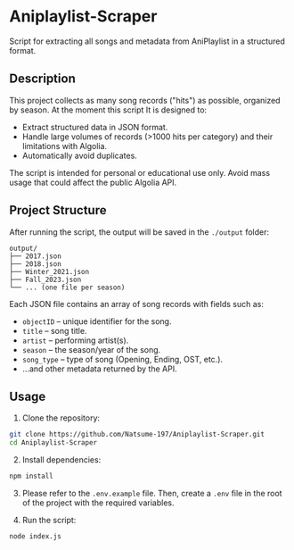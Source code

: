 # Aniplaylist-Scraper

Script for extracting all songs and metadata from AniPlaylist in a structured format.
 
## Description

This project collects as many song records ("hits") as possible, organized by season. At the moment this script It is designed to:

- Extract structured data in JSON format.
- Handle large volumes of records (>1000 hits per category) and their limitations with Algolia.
- Automatically avoid duplicates.

The script is intended for personal or educational use only. Avoid mass usage that could affect the public Algolia API. 

## Project Structure

After running the script, the output will be saved in the `./output` folder:

```
output/
├── 2017.json
├── 2018.json
├── Winter_2021.json
├── Fall_2023.json
└── ... (one file per season)
```

Each JSON file contains an array of song records with fields such as:

- `objectID` – unique identifier for the song.
- `title` – song title.
- `artist` – performing artist(s).
- `season` – the season/year of the song.
- `song_type` – type of song (Opening, Ending, OST, etc.).
- …and other metadata returned by the API.

## Usage

1. Clone the repository:

```bash
git clone https://github.com/Natsume-197/Aniplaylist-Scraper.git
cd Aniplaylist-Scraper
```

2. Install dependencies:

```bash
npm install
```

3. Please refer to the `.env.example` file. Then, create a `.env` file in the root of the project with the required variables.

4. Run the script:

```bash
node index.js
```
